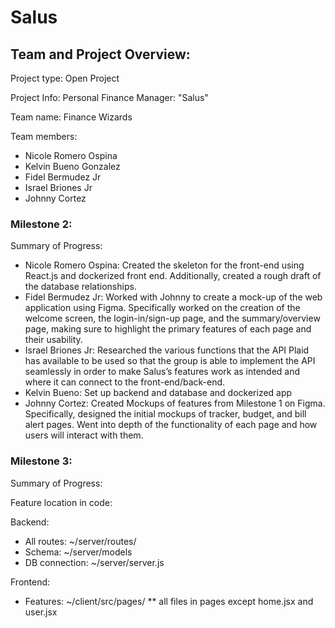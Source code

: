 # Salus

## Team and Project Overview:

Project type: Open Project

Project Info: Personal Finance Manager: "Salus"

Team name: Finance Wizards

Team members: 
- Nicole Romero Ospina
- Kelvin Bueno Gonzalez
- Fidel Bermudez Jr
- Israel Briones Jr
- Johnny Cortez

### Milestone 2:

Summary of Progress:
- Nicole Romero Ospina: Created the skeleton for the front-end using React.js and dockerized front end. Additionally, created a rough draft of the database relationships. 
- Fidel Bermudez Jr: Worked with Johnny to create a mock-up of the web application using Figma. Specifically worked on the creation of the welcome screen, the login-in/sign-up page, and the summary/overview page, making sure to highlight the primary features of each page and their usability.
- Israel Briones Jr: Researched the various functions that the API Plaid has available to be used so that the group is able to implement the API seamlessly in order to make Salus’s features work as intended and where it can connect to the front-end/back-end.
- Kelvin Bueno: Set up backend and database and dockerized app
- Johnny Cortez: Created Mockups of features from Milestone 1 on Figma. Specifically, designed the initial mockups of tracker, budget, and bill alert pages. Went into depth of the functionality of each page and how users will interact with them. 

### Milestone 3:

Summary of Progress:


Feature location in code:

Backend:
- All routes: ~/server/routes/
- Schema: ~/server/models
- DB connection: ~/server/server.js

Frontend: 
- Features: ~/client/src/pages/
** all files in pages except home.jsx and user.jsx




